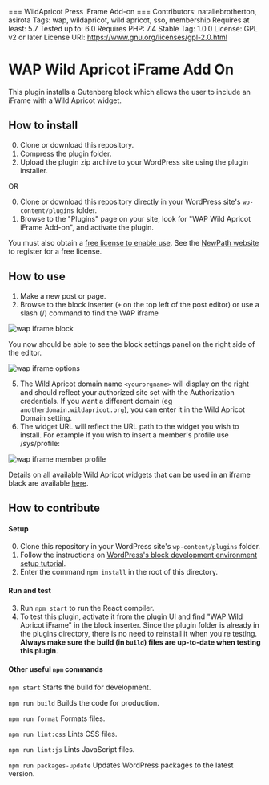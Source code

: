 === WildApricot Press iFrame Add-on ===
Contributors: nataliebrotherton, asirota
Tags: wap, wildapricot, wild apricot, sso, membership
Requires at least: 5.7
Tested up to: 6.0
Requires PHP: 7.4
Stable Tag: 1.0.0
License: GPL v2 or later
License URI: https://www.gnu.org/licenses/gpl-2.0.html

# WAP Wild Apricot iFrame Add On

This plugin installs a Gutenberg block which allows the user to include an iFrame with a Wild Apricot widget.

## How to install
0. Clone or download this repository.
1. Compress the plugin folder.
2. Upload the plugin zip archive to your WordPress site using the plugin installer.

OR

0. Clone or download this repository directly in your WordPress site's `wp-content/plugins` folder.
1. Browse to the "Plugins" page on your site, look for "WAP Wild Apricot iFrame Add-on", and activate the plugin.

You must also obtain a [free license to enable use](https://github.com/NewPath-Consulting/Wild-Apricot-Press#license). See the [NewPath website](https://newpathconsulting.com/wawp) to register for a free license.

## How to use
1. Make a new post or page.
2. Browse to the block inserter (`+` on the top left of the post editor) or use a slash (/) command to find the WAP iframe
 
![wap iframe block](https://user-images.githubusercontent.com/458134/132222439-628ca16b-8cb8-4879-8f8f-074160246ac1.jpg)

You now should be able to see the block settings panel on the right side of the editor.

![wap iframe options](https://user-images.githubusercontent.com/458134/132222635-e925d858-661f-45cd-9ac8-1a07db1e8cc9.jpg)

5. The Wild Apricot domain name `<yourorgname>` will display on the right and should reflect your authorized site set with the Authorization credentials. If you want a different domain (eg `anotherdomain.wildapricot.org`), you can enter it in the Wild Apricot Domain setting.
6.  The widget URL will reflect the URL path to the widget you wish to install. For example if you wish to insert a member's profile use /sys/profile:

![wap iframe member profile](https://user-images.githubusercontent.com/458134/132223214-2170edfa-f5a3-43f4-afd8-2130fa2bd19c.jpg)

Details on all available Wild Apricot widgets that can be used in an iframe black are available [here](https://gethelp.wildapricot.com/en/articles/222-using-widgets).

## How to contribute

#### Setup
0. Clone this repository in your WordPress site's `wp-content/plugins` folder.
1. Follow the instructions on [WordPress's block development environment setup tutorial](https://developer.wordpress.org/block-editor/handbook/tutorials/devenv/).
2. Enter the command `npm install` in the root of this directory.

#### Run and test
3. Run `npm start` to run the React compiler.
4. To test this plugin, activate it from the plugin UI and find "WAP Wild Apricot iFrame" in the block inserter. Since the plugin folder is already in the plugins directory, there is no need to reinstall it when you're testing. **Always make sure the build (in `build`) files are up-to-date when testing this plugin**.

#### Other useful `npm` commands
`npm start`
Starts the build for development.

`npm run build`
Builds the code for production.

`npm run format`
Formats files.

`npm run lint:css`
Lints CSS files.

`npm run lint:js`
Lints JavaScript files.

`npm run packages-update`
Updates WordPress packages to the latest version.
